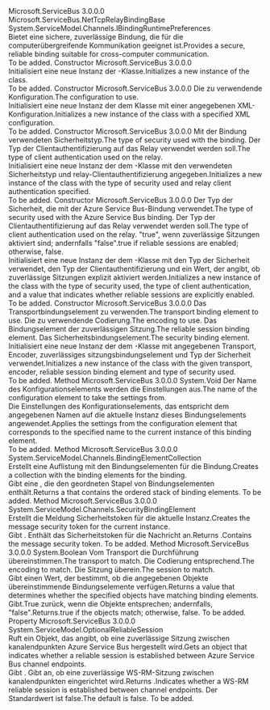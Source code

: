 <Type Name="NetTcpRelayBinding" FullName="Microsoft.ServiceBus.NetTcpRelayBinding">
  <TypeSignature Language="C#" Value="public class NetTcpRelayBinding : Microsoft.ServiceBus.NetTcpRelayBindingBase, System.ServiceModel.Channels.IBindingRuntimePreferences" />
  <TypeSignature Language="ILAsm" Value=".class public auto ansi beforefieldinit NetTcpRelayBinding extends Microsoft.ServiceBus.NetTcpRelayBindingBase implements class System.ServiceModel.Channels.IBindingRuntimePreferences" />
  <TypeSignature Language="DocId" Value="T:Microsoft.ServiceBus.NetTcpRelayBinding" />
  <TypeSignature Language="VB.NET" Value="Public Class NetTcpRelayBinding&#xA;Inherits NetTcpRelayBindingBase&#xA;Implements IBindingRuntimePreferences" />
  <TypeSignature Language="F#" Value="type NetTcpRelayBinding = class&#xA;    inherit NetTcpRelayBindingBase&#xA;    interface IBindingRuntimePreferences" />
  <AssemblyInfo>
    <AssemblyName>Microsoft.ServiceBus</AssemblyName>
    <AssemblyVersion>3.0.0.0</AssemblyVersion>
  </AssemblyInfo>
  <Base>
    <BaseTypeName>Microsoft.ServiceBus.NetTcpRelayBindingBase</BaseTypeName>
  </Base>
  <Interfaces>
    <Interface>
      <InterfaceName>System.ServiceModel.Channels.IBindingRuntimePreferences</InterfaceName>
    </Interface>
  </Interfaces>
  <Docs>
    <summary><span data-ttu-id="62880-101">Bietet eine sichere, zuverlässige Bindung, die für die computerübergreifende Kommunikation geeignet ist.</span><span class="sxs-lookup"><span data-stu-id="62880-101">Provides a secure, reliable binding suitable for cross-computer communication.</span></span></summary>
    <remarks>To be added.</remarks>
  </Docs>
  <Members>
    <Member MemberName=".ctor">
      <MemberSignature Language="C#" Value="public NetTcpRelayBinding ();" />
      <MemberSignature Language="ILAsm" Value=".method public hidebysig specialname rtspecialname instance void .ctor() cil managed" />
      <MemberSignature Language="DocId" Value="M:Microsoft.ServiceBus.NetTcpRelayBinding.#ctor" />
      <MemberSignature Language="VB.NET" Value="Public Sub New ()" />
      <MemberType>Constructor</MemberType>
      <AssemblyInfo>
        <AssemblyName>Microsoft.ServiceBus</AssemblyName>
        <AssemblyVersion>3.0.0.0</AssemblyVersion>
      </AssemblyInfo>
      <Parameters />
      <Docs>
        <summary><span data-ttu-id="62880-102">Initialisiert eine neue Instanz der <see cref="T:Microsoft.ServiceBus.NetTcpRelayBinding" />-Klasse.</span><span class="sxs-lookup"><span data-stu-id="62880-102">Initializes a new instance of the <see cref="T:Microsoft.ServiceBus.NetTcpRelayBinding" /> class.</span></span></summary>
        <remarks>To be added.</remarks>
      </Docs>
    </Member>
    <Member MemberName=".ctor">
      <MemberSignature Language="C#" Value="public NetTcpRelayBinding (string configurationName);" />
      <MemberSignature Language="ILAsm" Value=".method public hidebysig specialname rtspecialname instance void .ctor(string configurationName) cil managed" />
      <MemberSignature Language="DocId" Value="M:Microsoft.ServiceBus.NetTcpRelayBinding.#ctor(System.String)" />
      <MemberSignature Language="VB.NET" Value="Public Sub New (configurationName As String)" />
      <MemberSignature Language="F#" Value="new Microsoft.ServiceBus.NetTcpRelayBinding : string -&gt; Microsoft.ServiceBus.NetTcpRelayBinding" Usage="new Microsoft.ServiceBus.NetTcpRelayBinding configurationName" />
      <MemberType>Constructor</MemberType>
      <AssemblyInfo>
        <AssemblyName>Microsoft.ServiceBus</AssemblyName>
        <AssemblyVersion>3.0.0.0</AssemblyVersion>
      </AssemblyInfo>
      <Parameters>
        <Parameter Name="configurationName" Type="System.String" />
      </Parameters>
      <Docs>
        <param name="configurationName"><span data-ttu-id="62880-103">Die zu verwendende Konfiguration.</span><span class="sxs-lookup"><span data-stu-id="62880-103">The configuration to use.</span></span></param>
        <summary><span data-ttu-id="62880-104">Initialisiert eine neue Instanz der dem <see cref="T:Microsoft.ServiceBus.NetTcpRelayBinding" /> Klasse mit einer angegebenen XML-Konfiguration.</span><span class="sxs-lookup"><span data-stu-id="62880-104">Initializes a new instance of the <see cref="T:Microsoft.ServiceBus.NetTcpRelayBinding" /> class with a specified XML configuration.</span></span> </summary>
        <remarks>To be added.</remarks>
      </Docs>
    </Member>
    <Member MemberName=".ctor">
      <MemberSignature Language="C#" Value="public NetTcpRelayBinding (Microsoft.ServiceBus.EndToEndSecurityMode securityMode, Microsoft.ServiceBus.RelayClientAuthenticationType relayClientAuthenticationType);" />
      <MemberSignature Language="ILAsm" Value=".method public hidebysig specialname rtspecialname instance void .ctor(valuetype Microsoft.ServiceBus.EndToEndSecurityMode securityMode, valuetype Microsoft.ServiceBus.RelayClientAuthenticationType relayClientAuthenticationType) cil managed" />
      <MemberSignature Language="DocId" Value="M:Microsoft.ServiceBus.NetTcpRelayBinding.#ctor(Microsoft.ServiceBus.EndToEndSecurityMode,Microsoft.ServiceBus.RelayClientAuthenticationType)" />
      <MemberSignature Language="F#" Value="new Microsoft.ServiceBus.NetTcpRelayBinding : Microsoft.ServiceBus.EndToEndSecurityMode * Microsoft.ServiceBus.RelayClientAuthenticationType -&gt; Microsoft.ServiceBus.NetTcpRelayBinding" Usage="new Microsoft.ServiceBus.NetTcpRelayBinding (securityMode, relayClientAuthenticationType)" />
      <MemberType>Constructor</MemberType>
      <AssemblyInfo>
        <AssemblyName>Microsoft.ServiceBus</AssemblyName>
        <AssemblyVersion>3.0.0.0</AssemblyVersion>
      </AssemblyInfo>
      <Parameters>
        <Parameter Name="securityMode" Type="Microsoft.ServiceBus.EndToEndSecurityMode" />
        <Parameter Name="relayClientAuthenticationType" Type="Microsoft.ServiceBus.RelayClientAuthenticationType" />
      </Parameters>
      <Docs>
        <param name="securityMode"><span data-ttu-id="62880-105">Mit der Bindung verwendeten Sicherheitstyp.</span><span class="sxs-lookup"><span data-stu-id="62880-105">The type of security used with the binding.</span></span> </param>
        <param name="relayClientAuthenticationType"><span data-ttu-id="62880-106">Der Typ der Clientauthentifizierung auf das Relay verwendet werden soll.</span><span class="sxs-lookup"><span data-stu-id="62880-106">The type of client authentication used on the relay.</span></span> </param>
        <summary><span data-ttu-id="62880-107">Initialisiert eine neue Instanz der dem <see cref="T:Microsoft.ServiceBus.NetTcpRelayBinding" /> -Klasse mit den verwendeten Sicherheitstyp und relay-Clientauthentifizierung angegeben.</span><span class="sxs-lookup"><span data-stu-id="62880-107">Initializes a new instance of the <see cref="T:Microsoft.ServiceBus.NetTcpRelayBinding" /> class with the type of security used and relay client authentication specified.</span></span> 
            </summary>
        <remarks>To be added.</remarks>
      </Docs>
    </Member>
    <Member MemberName=".ctor">
      <MemberSignature Language="C#" Value="public NetTcpRelayBinding (Microsoft.ServiceBus.EndToEndSecurityMode securityMode, Microsoft.ServiceBus.RelayClientAuthenticationType relayClientAuthenticationType, bool reliableSessionEnabled);" />
      <MemberSignature Language="ILAsm" Value=".method public hidebysig specialname rtspecialname instance void .ctor(valuetype Microsoft.ServiceBus.EndToEndSecurityMode securityMode, valuetype Microsoft.ServiceBus.RelayClientAuthenticationType relayClientAuthenticationType, bool reliableSessionEnabled) cil managed" />
      <MemberSignature Language="DocId" Value="M:Microsoft.ServiceBus.NetTcpRelayBinding.#ctor(Microsoft.ServiceBus.EndToEndSecurityMode,Microsoft.ServiceBus.RelayClientAuthenticationType,System.Boolean)" />
      <MemberSignature Language="F#" Value="new Microsoft.ServiceBus.NetTcpRelayBinding : Microsoft.ServiceBus.EndToEndSecurityMode * Microsoft.ServiceBus.RelayClientAuthenticationType * bool -&gt; Microsoft.ServiceBus.NetTcpRelayBinding" Usage="new Microsoft.ServiceBus.NetTcpRelayBinding (securityMode, relayClientAuthenticationType, reliableSessionEnabled)" />
      <MemberType>Constructor</MemberType>
      <AssemblyInfo>
        <AssemblyName>Microsoft.ServiceBus</AssemblyName>
        <AssemblyVersion>3.0.0.0</AssemblyVersion>
      </AssemblyInfo>
      <Parameters>
        <Parameter Name="securityMode" Type="Microsoft.ServiceBus.EndToEndSecurityMode" />
        <Parameter Name="relayClientAuthenticationType" Type="Microsoft.ServiceBus.RelayClientAuthenticationType" />
        <Parameter Name="reliableSessionEnabled" Type="System.Boolean" />
      </Parameters>
      <Docs>
        <param name="securityMode"><span data-ttu-id="62880-108">Der Typ der Sicherheit, die mit der Azure Service Bus-Bindung verwendet.</span><span class="sxs-lookup"><span data-stu-id="62880-108">The type of security used with the Azure Service Bus binding.</span></span></param>
        <param name="relayClientAuthenticationType"><span data-ttu-id="62880-109">Der Typ der Clientauthentifizierung auf das Relay verwendet werden soll.</span><span class="sxs-lookup"><span data-stu-id="62880-109">The type of client authentication used on the relay.</span></span> </param>
        <param name="reliableSessionEnabled"><span data-ttu-id="62880-110">"true", wenn zuverlässige Sitzungen aktiviert sind; andernfalls "false".</span><span class="sxs-lookup"><span data-stu-id="62880-110">true if reliable sessions are enabled; otherwise, false.</span></span></param>
        <summary><span data-ttu-id="62880-111">Initialisiert eine neue Instanz der dem <see cref="T:Microsoft.ServiceBus.NetTcpRelayBinding" /> -Klasse mit den Typ der Sicherheit verwendet, den Typ der Clientauthentifizierung und ein Wert, der angibt, ob zuverlässige Sitzungen explizit aktiviert werden.</span><span class="sxs-lookup"><span data-stu-id="62880-111">Initializes a new instance of the <see cref="T:Microsoft.ServiceBus.NetTcpRelayBinding" /> class with the type of security used, the type of client authentication, and a value that indicates whether reliable sessions are explicitly enabled.</span></span></summary>
        <remarks>To be added.</remarks>
      </Docs>
    </Member>
    <Member MemberName=".ctor">
      <MemberSignature Language="C#" Value="protected NetTcpRelayBinding (Microsoft.ServiceBus.TcpRelayTransportBindingElement transport, System.ServiceModel.Channels.BinaryMessageEncodingBindingElement encoding, System.ServiceModel.Channels.ReliableSessionBindingElement session, Microsoft.ServiceBus.NetTcpRelaySecurity security);" />
      <MemberSignature Language="ILAsm" Value=".method familyhidebysig specialname rtspecialname instance void .ctor(class Microsoft.ServiceBus.TcpRelayTransportBindingElement transport, class System.ServiceModel.Channels.BinaryMessageEncodingBindingElement encoding, class System.ServiceModel.Channels.ReliableSessionBindingElement session, class Microsoft.ServiceBus.NetTcpRelaySecurity security) cil managed" />
      <MemberSignature Language="DocId" Value="M:Microsoft.ServiceBus.NetTcpRelayBinding.#ctor(Microsoft.ServiceBus.TcpRelayTransportBindingElement,System.ServiceModel.Channels.BinaryMessageEncodingBindingElement,System.ServiceModel.Channels.ReliableSessionBindingElement,Microsoft.ServiceBus.NetTcpRelaySecurity)" />
      <MemberSignature Language="VB.NET" Value="Protected Sub New (transport As TcpRelayTransportBindingElement, encoding As BinaryMessageEncodingBindingElement, session As ReliableSessionBindingElement, security As NetTcpRelaySecurity)" />
      <MemberSignature Language="F#" Value="new Microsoft.ServiceBus.NetTcpRelayBinding : Microsoft.ServiceBus.TcpRelayTransportBindingElement * System.ServiceModel.Channels.BinaryMessageEncodingBindingElement * System.ServiceModel.Channels.ReliableSessionBindingElement * Microsoft.ServiceBus.NetTcpRelaySecurity -&gt; Microsoft.ServiceBus.NetTcpRelayBinding" Usage="new Microsoft.ServiceBus.NetTcpRelayBinding (transport, encoding, session, security)" />
      <MemberType>Constructor</MemberType>
      <AssemblyInfo>
        <AssemblyName>Microsoft.ServiceBus</AssemblyName>
        <AssemblyVersion>3.0.0.0</AssemblyVersion>
      </AssemblyInfo>
      <Parameters>
        <Parameter Name="transport" Type="Microsoft.ServiceBus.TcpRelayTransportBindingElement" />
        <Parameter Name="encoding" Type="System.ServiceModel.Channels.BinaryMessageEncodingBindingElement" />
        <Parameter Name="session" Type="System.ServiceModel.Channels.ReliableSessionBindingElement" />
        <Parameter Name="security" Type="Microsoft.ServiceBus.NetTcpRelaySecurity" />
      </Parameters>
      <Docs>
        <param name="transport"><span data-ttu-id="62880-112">Das Transportbindungselement zu verwenden.</span><span class="sxs-lookup"><span data-stu-id="62880-112">The transport binding element to use.</span></span></param>
        <param name="encoding"><span data-ttu-id="62880-113">Die zu verwendende Codierung.</span><span class="sxs-lookup"><span data-stu-id="62880-113">The encoding to use.</span></span></param>
        <param name="session"><span data-ttu-id="62880-114">Das Bindungselement der zuverlässigen Sitzung.</span><span class="sxs-lookup"><span data-stu-id="62880-114">The reliable session binding element.</span></span></param>
        <param name="security"><span data-ttu-id="62880-115">Das Sicherheitsbindungselement.</span><span class="sxs-lookup"><span data-stu-id="62880-115">The security binding element.</span></span></param>
        <summary>
            <span data-ttu-id="62880-116">Initialisiert eine neue Instanz der dem <see cref="T:Microsoft.ServiceBus.NetTcpRelayBinding" /> -Klasse mit angegebenen Transport, Encoder, zuverlässiges sitzungsbindungselement und Typ der Sicherheit verwendet.</span><span class="sxs-lookup"><span data-stu-id="62880-116">Initializes a new instance of the <see cref="T:Microsoft.ServiceBus.NetTcpRelayBinding" /> class with the given transport, encoder, reliable session binding element and type of security used.</span></span>
            </summary>
        <remarks>To be added.</remarks>
      </Docs>
    </Member>
    <Member MemberName="ApplyConfiguration">
      <MemberSignature Language="C#" Value="protected override void ApplyConfiguration (string configurationName);" />
      <MemberSignature Language="ILAsm" Value=".method familyhidebysig virtual instance void ApplyConfiguration(string configurationName) cil managed" />
      <MemberSignature Language="DocId" Value="M:Microsoft.ServiceBus.NetTcpRelayBinding.ApplyConfiguration(System.String)" />
      <MemberSignature Language="VB.NET" Value="Protected Overrides Sub ApplyConfiguration (configurationName As String)" />
      <MemberSignature Language="F#" Value="override this.ApplyConfiguration : string -&gt; unit" Usage="netTcpRelayBinding.ApplyConfiguration configurationName" />
      <MemberType>Method</MemberType>
      <AssemblyInfo>
        <AssemblyName>Microsoft.ServiceBus</AssemblyName>
        <AssemblyVersion>3.0.0.0</AssemblyVersion>
      </AssemblyInfo>
      <ReturnValue>
        <ReturnType>System.Void</ReturnType>
      </ReturnValue>
      <Parameters>
        <Parameter Name="configurationName" Type="System.String" />
      </Parameters>
      <Docs>
        <param name="configurationName"><span data-ttu-id="62880-117">Der Name des Konfigurationselements werden die Einstellungen aus.</span><span class="sxs-lookup"><span data-stu-id="62880-117">The name of the configuration element to take the settings from.</span></span></param>
        <summary><span data-ttu-id="62880-118">Die Einstellungen des Konfigurationselements, das entspricht dem angegebenen Namen auf die aktuelle Instanz dieses Bindungselements angewendet.</span><span class="sxs-lookup"><span data-stu-id="62880-118">Applies the settings from the configuration element that corresponds to the specified name to the current instance of this binding element.</span></span></summary>
        <remarks>To be added.</remarks>
      </Docs>
    </Member>
    <Member MemberName="CreateBindingElements">
      <MemberSignature Language="C#" Value="public override System.ServiceModel.Channels.BindingElementCollection CreateBindingElements ();" />
      <MemberSignature Language="ILAsm" Value=".method public hidebysig virtual instance class System.ServiceModel.Channels.BindingElementCollection CreateBindingElements() cil managed" />
      <MemberSignature Language="DocId" Value="M:Microsoft.ServiceBus.NetTcpRelayBinding.CreateBindingElements" />
      <MemberSignature Language="VB.NET" Value="Public Overrides Function CreateBindingElements () As BindingElementCollection" />
      <MemberSignature Language="F#" Value="override this.CreateBindingElements : unit -&gt; System.ServiceModel.Channels.BindingElementCollection" Usage="netTcpRelayBinding.CreateBindingElements " />
      <MemberType>Method</MemberType>
      <AssemblyInfo>
        <AssemblyName>Microsoft.ServiceBus</AssemblyName>
        <AssemblyVersion>3.0.0.0</AssemblyVersion>
      </AssemblyInfo>
      <ReturnValue>
        <ReturnType>System.ServiceModel.Channels.BindingElementCollection</ReturnType>
      </ReturnValue>
      <Parameters />
      <Docs>
        <summary><span data-ttu-id="62880-119">Erstellt eine Auflistung mit den Bindungselementen für die Bindung.</span><span class="sxs-lookup"><span data-stu-id="62880-119">Creates a collection with the binding elements for the binding.</span></span> </summary>
        <returns><span data-ttu-id="62880-120">Gibt eine <see cref="T:System.ServiceModel.Channels.BindingElementCollection" /> , die den geordneten Stapel von Bindungselementen enthält.</span><span class="sxs-lookup"><span data-stu-id="62880-120">Returns a <see cref="T:System.ServiceModel.Channels.BindingElementCollection" /> that contains the ordered stack of binding elements.</span></span></returns>
        <remarks>To be added.</remarks>
      </Docs>
    </Member>
    <Member MemberName="CreateMessageSecurity">
      <MemberSignature Language="C#" Value="protected internal override System.ServiceModel.Channels.SecurityBindingElement CreateMessageSecurity ();" />
      <MemberSignature Language="ILAsm" Value=".method familyorassemblyhidebysig virtual instance class System.ServiceModel.Channels.SecurityBindingElement CreateMessageSecurity() cil managed" />
      <MemberSignature Language="DocId" Value="M:Microsoft.ServiceBus.NetTcpRelayBinding.CreateMessageSecurity" />
      <MemberSignature Language="VB.NET" Value="Protected Friend Overrides Function CreateMessageSecurity () As SecurityBindingElement" />
      <MemberSignature Language="F#" Value="override this.CreateMessageSecurity : unit -&gt; System.ServiceModel.Channels.SecurityBindingElement" Usage="netTcpRelayBinding.CreateMessageSecurity " />
      <MemberType>Method</MemberType>
      <AssemblyInfo>
        <AssemblyName>Microsoft.ServiceBus</AssemblyName>
        <AssemblyVersion>3.0.0.0</AssemblyVersion>
      </AssemblyInfo>
      <ReturnValue>
        <ReturnType>System.ServiceModel.Channels.SecurityBindingElement</ReturnType>
      </ReturnValue>
      <Parameters />
      <Docs>
        <summary><span data-ttu-id="62880-121">Erstellt die Meldung Sicherheitstoken für die aktuelle Instanz.</span><span class="sxs-lookup"><span data-stu-id="62880-121">Creates the message security token for the current instance.</span></span> </summary>
        <returns><span data-ttu-id="62880-122">Gibt <see cref="T:System.ServiceModel.Channels.SecurityBindingElement" />. Enthält das Sicherheitstoken für die Nachricht an.</span><span class="sxs-lookup"><span data-stu-id="62880-122">Returns <see cref="T:System.ServiceModel.Channels.SecurityBindingElement" />.Contains the message security token.</span></span> </returns>
        <remarks>To be added.</remarks>
      </Docs>
    </Member>
    <Member MemberName="IsBindingElementsMatch">
      <MemberSignature Language="C#" Value="protected bool IsBindingElementsMatch (Microsoft.ServiceBus.TcpRelayTransportBindingElement transport, System.ServiceModel.Channels.BinaryMessageEncodingBindingElement encoding, System.ServiceModel.Channels.ReliableSessionBindingElement session);" />
      <MemberSignature Language="ILAsm" Value=".method familyhidebysig instance bool IsBindingElementsMatch(class Microsoft.ServiceBus.TcpRelayTransportBindingElement transport, class System.ServiceModel.Channels.BinaryMessageEncodingBindingElement encoding, class System.ServiceModel.Channels.ReliableSessionBindingElement session) cil managed" />
      <MemberSignature Language="DocId" Value="M:Microsoft.ServiceBus.NetTcpRelayBinding.IsBindingElementsMatch(Microsoft.ServiceBus.TcpRelayTransportBindingElement,System.ServiceModel.Channels.BinaryMessageEncodingBindingElement,System.ServiceModel.Channels.ReliableSessionBindingElement)" />
      <MemberSignature Language="VB.NET" Value="Protected Function IsBindingElementsMatch (transport As TcpRelayTransportBindingElement, encoding As BinaryMessageEncodingBindingElement, session As ReliableSessionBindingElement) As Boolean" />
      <MemberSignature Language="F#" Value="override this.IsBindingElementsMatch : Microsoft.ServiceBus.TcpRelayTransportBindingElement * System.ServiceModel.Channels.BinaryMessageEncodingBindingElement * System.ServiceModel.Channels.ReliableSessionBindingElement -&gt; bool" Usage="netTcpRelayBinding.IsBindingElementsMatch (transport, encoding, session)" />
      <MemberType>Method</MemberType>
      <AssemblyInfo>
        <AssemblyName>Microsoft.ServiceBus</AssemblyName>
        <AssemblyVersion>3.0.0.0</AssemblyVersion>
      </AssemblyInfo>
      <ReturnValue>
        <ReturnType>System.Boolean</ReturnType>
      </ReturnValue>
      <Parameters>
        <Parameter Name="transport" Type="Microsoft.ServiceBus.TcpRelayTransportBindingElement" />
        <Parameter Name="encoding" Type="System.ServiceModel.Channels.BinaryMessageEncodingBindingElement" />
        <Parameter Name="session" Type="System.ServiceModel.Channels.ReliableSessionBindingElement" />
      </Parameters>
      <Docs>
        <param name="transport"> <span data-ttu-id="62880-123">Vom Transport die Durchführung übereinstimmen.</span><span class="sxs-lookup"><span data-stu-id="62880-123">The transport to match.</span></span> </param>
        <param name="encoding"> <span data-ttu-id="62880-124">Die Codierung entsprechend.</span><span class="sxs-lookup"><span data-stu-id="62880-124">The encoding to match.</span></span> </param>
        <param name="session"> <span data-ttu-id="62880-125">Die Sitzung überein.</span><span class="sxs-lookup"><span data-stu-id="62880-125">The session to match.</span></span> </param>
        <summary><span data-ttu-id="62880-126">Gibt einen Wert, der bestimmt, ob die angegebenen Objekte übereinstimmende Bindungselemente verfügen.</span><span class="sxs-lookup"><span data-stu-id="62880-126">Returns a value that determines whether the specified objects have matching binding elements.</span></span> </summary>
        <returns><span data-ttu-id="62880-127">Gibt<see cref="T:System.Boolean" />.True zurück, wenn die Objekte entsprechen; andernfalls, "false".</span><span class="sxs-lookup"><span data-stu-id="62880-127">Returns<see cref="T:System.Boolean" />.true if the objects match; otherwise, false.</span></span> </returns>
        <remarks>To be added.</remarks>
      </Docs>
    </Member>
    <Member MemberName="ReliableSession">
      <MemberSignature Language="C#" Value="public System.ServiceModel.OptionalReliableSession ReliableSession { get; }" />
      <MemberSignature Language="ILAsm" Value=".property instance class System.ServiceModel.OptionalReliableSession ReliableSession" />
      <MemberSignature Language="DocId" Value="P:Microsoft.ServiceBus.NetTcpRelayBinding.ReliableSession" />
      <MemberSignature Language="VB.NET" Value="Public ReadOnly Property ReliableSession As OptionalReliableSession" />
      <MemberSignature Language="F#" Value="member this.ReliableSession : System.ServiceModel.OptionalReliableSession" Usage="Microsoft.ServiceBus.NetTcpRelayBinding.ReliableSession" />
      <MemberType>Property</MemberType>
      <AssemblyInfo>
        <AssemblyName>Microsoft.ServiceBus</AssemblyName>
        <AssemblyVersion>3.0.0.0</AssemblyVersion>
      </AssemblyInfo>
      <ReturnValue>
        <ReturnType>System.ServiceModel.OptionalReliableSession</ReturnType>
      </ReturnValue>
      <Docs>
        <summary><span data-ttu-id="62880-128">Ruft ein Objekt, das angibt, ob eine zuverlässige Sitzung zwischen kanalendpunkten Azure Service Bus hergestellt wird.</span><span class="sxs-lookup"><span data-stu-id="62880-128">Gets an object that indicates whether a reliable session is established between Azure Service Bus channel endpoints.</span></span> </summary>
        <value><span data-ttu-id="62880-129">Gibt <see cref="T:System.ServiceModel.OptionalReliableSession" />. Gibt an, ob eine zuverlässige WS-RM-Sitzung zwischen kanalendpunkten eingerichtet wird.</span><span class="sxs-lookup"><span data-stu-id="62880-129">Returns <see cref="T:System.ServiceModel.OptionalReliableSession" />.Indicates whether a WS-RM reliable session is established between channel endpoints.</span></span> <span data-ttu-id="62880-130">Der Standardwert ist false.</span><span class="sxs-lookup"><span data-stu-id="62880-130">The default is false.</span></span></value>
        <remarks>To be added.</remarks>
      </Docs>
    </Member>
  </Members>
</Type>